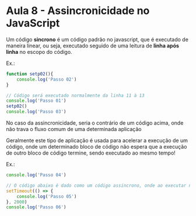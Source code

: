 # Aula 8 - Assincronicidade no JavaScript
Um código **sincrono** é um código padrão no javascript, que é executado de maneira linear, ou seja, executado seguido de uma leitura de **linha após linha** no escopo do código.

Ex.:
```js
function setp02(){
    console.log('Passo 02')
}

// Código será executado normalmente da linha 11 à 13
console.log('Passo 01')
setp02()
console.log('Passo 03')
```

No caso da assincronicidade, seria o contrário de um código acima, onde não trava o fluxo comum de uma determinada aplicação

Geralmente este tipo de aplicação é usada para acelerar a execução de um código, onde um determinado bloco de código não espera que a execução de outro bloco de código termine, sendo executado ao mesmo tempo!

Ex.:
```js
console.log('Passo 04')

// O código abaixo é dado como um código assincrono, onde ao executar não trava a execução anterior, além de executar ao mesmo tempo que o restante do bloco de código no escopo de execução.
setTimeout(() => {
    console.log('Passo 05')
}, 2000)
console.log('Passo 06')
```